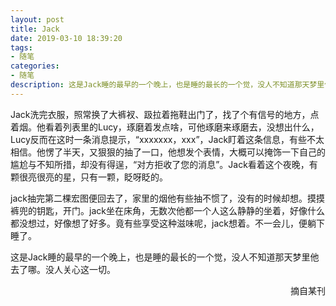 ```yaml
---
layout: post
title: Jack
date: 2019-03-10 18:39:20
tags:
- 随笔
categories:
- 随笔
description: 这是Jack睡的最早的一个晚上，也是睡的最长的一个觉，没人不知道那天梦里他去了哪。没人关心这一切。
---
```


Jack洗完衣服，照常换了大裤衩、趿拉着拖鞋出门了，找了个有信号的地方，点着烟。他看着列表里的Lucy，琢磨着发点啥，可他琢磨来琢磨去，没想出什么，Lucy反而在这时一条消息提示，“xxxxxxx，xxx”，Jack盯着这条信息，有些不太相信。他愣了半天，又狠狠的抽了一口，他想发个表情，大概可以掩饰一下自己的尴尬与不知所措，却没有得逞，“对方拒收了您的消息”。Jack看着这个夜晚，有颗很亮很亮的星，只有一颗，眨呀眨的。

jack抽完第二棵宏图便回去了，家里的烟他有些抽不惯了，没有的时候却想。摸摸裤兜的钥匙，开门。jack坐在床角，无数次他都一个人这么静静的坐着，好像什么都没想过，好像想了好多。竟有些享受这种滋味呢，jack想着。不一会儿，便躺下睡了。
 
这是Jack睡的最早的一个晚上，也是睡的最长的一个觉，没人不知道那天梦里他去了哪。没人关心这一切。

<p align="right" >摘自某刊</p>
